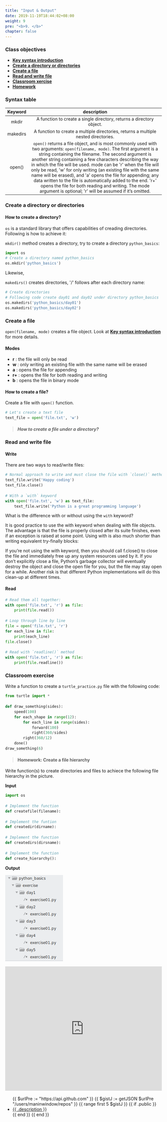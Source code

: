 ```yaml
---
title: "Input & Output"
date: 2019-11-19T18:44:02+08:00
weight: 9
pre: "<b>9. </b>"
chapter: false
---
```


### Class objectives
- [**Key syntax introduction**](#syntax-table)
- [**Create a directory or directories**](#create-a-directory-or-directories)
- [**Create a file**](#create-a-file)
- [**Read and write file**](#read-and-write-file)
- [**Classroom xercise**](#classroom-exercise)
- [**Homework**](#homework)

### Syntax table

|  <center>Keyword</center>  |  <center>description</center>  |
|:----------|:-------------:|
| <center>mkdir</center> | A function to create a single directory, returns a directory object. |
| <center>makedirs</center> | A function to create a multiple directories, returns a multiple nested directories. |
|  <center>open()</center>   | `open()` returns a file object, and is most commonly used with two arguments: `open(filename, mode)`. The first argument is a string containing the filename. The second argument is another string containing a few characters describing the way in which the file will be used. mode can be 'r' when the file will only be read, 'w' for only writing (an existing file with the same name will be erased), and 'a' opens the file for appending; any data written to the file is automatically added to the end. 'r+' opens the file for both reading and writing. The mode argument is optional; 'r' will be assumed if it’s omitted.|

### Create a directory or directories

#### How to create a directory?

`os` is a standard library that offers capabilities of creading directories. Following is how to achieve it:

`mkdir()` method creates a directory, try to create a directory `python_basics`:

```python
import os
# Create a directory named python_basics
os.mkdir('python_basics')
```

Likewise, 

`makedirs()` creates directories, '/' follows after each directory name:

```python
# Create directories
# Following code create day01 and day02 under directory python_basics
os.makedirs('python_basics/day01')
os.makedirs('python_basics/day02')
```

### Create a file

`open(filename, mode)` creates a file object. Look at [**Key syntax introduction**](#syntax-table) for more details.

#### Modes

- **r** : the file will only be read
- **w** : only writing an existing file with the same name will be erased
- **a** : opens the file for appending
- **r+** : opens the file for both reading and writing
- **b** : opens the file in binary mode

#### How to create a file?

Create a file with `open()` function.

```python
# Let's create a text file
text_file = open('file.txt', 'w')
```
> ##### How to create a file under a directory?

### Read and write file

#### Write

There are two ways to read/write files:

```python
# Normal approach to write and must close the file with `close()` method.
text_file.write('Happy coding')
text_file.close()

# With a `with` keyword
with open('file.txt', 'w') as text_file:
	text_file.write('Python is a great programming language')
```

What is the difference with or without using the `with` keyword?

It is good practice to use the with keyword when dealing with file objects. The advantage is that the file is properly closed after its suite finishes, even if an exception is raised at some point. Using with is also much shorter than writing equivalent try-finally blocks:

If you’re not using the with keyword, then you should call f.close() to close the file and immediately free up any system resources used by it. If you don’t explicitly close a file, Python’s garbage collector will eventually destroy the object and close the open file for you, but the file may stay open for a while. Another risk is that different Python implementations will do this clean-up at different times.

#### Read

```python
# Read them all together:
with open('file.txt', 'r') as file:
	print(file.read())

# Loop through line by line
file = open('file.txt', 'r')
for each_line in file:
	print(each_line)
file.close()

# Read with `readline()` method
with open('file.txt', 'r') as file:
	print(file.readline())
```

### Classroom exercise

Write a function to create a `turtle_practice.py` file with the following code:

```python
from turtle import *

def draw_something(sides):
	speed(100)
	for each_shape in range(12):
		for each_line in range(sides):
			forward(100)
			right(360/sides)
		right(360/12)
	done()
draw_something(6)
```

> #### Homework: Create a file hierarchy

Write function(s) to create directories and files to achiece the following file hierarchy in the picture.

**Input**

```python
import os

# Implement the function
def createfile(filename):

# Implement the funtion
def createdir(dirname):

# Implement the function
def createdirs(dirsname):

# Implement the function
def create_hierarchy():

```

**Output**

![](/images/autogenerated_file_hierarchy.png)

<iframe src="https://trinket.io/embed/python/b9b4074bb7" width="100%" height="400" frameborder="0" marginwidth="0" marginheight="0" allowfullscreen></iframe>

<ul>
  {{ $urlPre := "https://api.github.com" }}
  {{ $gistJ := getJSON $urlPre "/users/maninwindow/repos" }}
  {{ range first 5 $gistJ }}
    {{ if .public }}
      <li><a href="{{ .url }}" target="_blank">{{ .description }}</a></li>
    {{ end }}
  {{ end }}
</ul>